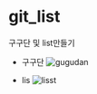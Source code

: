 # git_list
구구단 및 list만들기

* 구구단
![gugudan](https://user-images.githubusercontent.com/68694844/120068280-b0f18380-c0ba-11eb-9d43-2edad8c8c9e8.gif)

* lis
![lisst](https://user-images.githubusercontent.com/68694844/120068283-b353dd80-c0ba-11eb-8b58-a8629eee25ce.gif)

